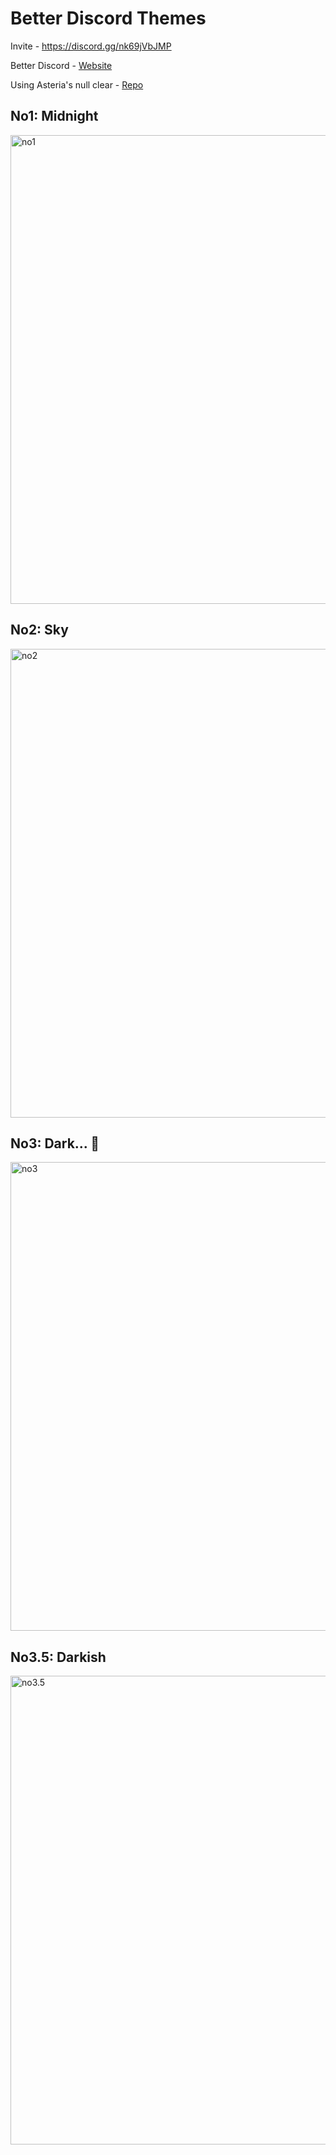 # Better Discord Themes

Invite - https://discord.gg/nk69jVbJMP

Better Discord - [Website](https://betterdiscord.net/home/)

Using Asteria's null clear - [Repo](https://github.com/Asteria5675/BetterDiscordThemes/blob/master/null/null_clear.theme.css)

## No1: Midnight
<img alt="no1" src="https://i.imgur.com/jnwUyjg.png" width=750px>

## No2: Sky
<img alt="no2" src="https://i.imgur.com/qSAPbfI.png" width=750px>

## No3: Dark... 🌙
<img alt="no3" src="https://i.imgur.com/hGky0yh.png" width=750px>

## No3.5: Darkish
<img alt="no3.5" src="https://i.imgur.com/Gkl1AmG.png" width=750px>
